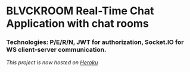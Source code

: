 # BLVCKROOM Real-Time Chat Application with chat rooms
### Technologies: P/E/R/N, JWT for authorization, Socket.IO for WS client-server communication.
*This project is now hosted on [Heroku](https://blvckroom.onrender.com/)*
